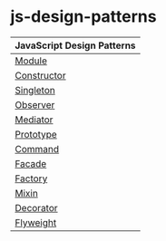 # js-design-patterns


|  JavaScript Design Patterns   |
| ----------------------------- |
| [Module][module-js]           |
| [Constructor][constructor-js] |
| [Singleton][singleton-js]     |
| [Observer][observer-js]       |
| [Mediator][mediator-js]       |
| [Prototype][prototype-js]     |
| [Command][command-js]         |
| [Facade][facade-js]           |
| [Factory][factory-js]         |
| [Mixin][mixin-js]             |
| [Decorator][decorator-js]     |
| [Flyweight][flyweight-js]     |

[module-js]:      patterns/module.js
[constructor-js]: patterns/constructor.js
[singleton-js]:   patterns/singleton.js
[observer-js]:    patterns/observer.js
[mediator-js]:    patterns/mediator.js
[prototype-js]:   patterns/prototype.js
[command-js]:     patterns/command.js
[facade-js]:      patterns/facade.js
[factory-js]:     patterns/factory.js
[mixin-js]:       patterns/mixin.js
[decorator-js]:   patterns/decorator.js
[flyweight-js]:   patterns/flyweight.js